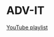 # ADV-IT
[YouTube playlist](https://www.youtube.com/playlist?list=PLg5SS_4L6LYvN1RqaVesof8KAf-02fJSi)
